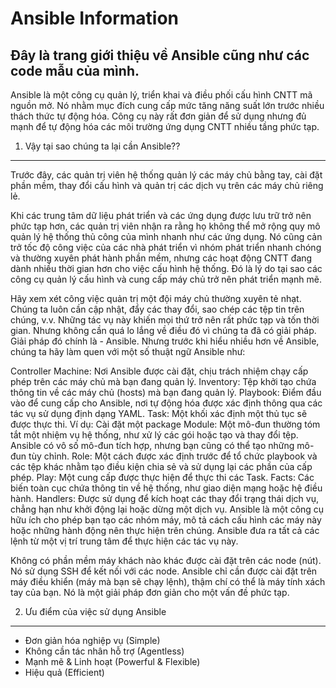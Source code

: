 # Ansible Information

Đây là trang giới thiệu về Ansible cũng như các code mẫu của mình.
----

Ansible là một công cụ quản lý, triển khai và điều phối cấu hình CNTT mã nguồn mở. Nó nhằm mục đích cung cấp mức tăng năng suất lớn trước nhiều thách thức tự động hóa. Công cụ này rất đơn giản để sử dụng nhưng đủ mạnh để tự động hóa các môi trường ứng dụng CNTT nhiều tầng phức tạp.

1) Vậy tại sao chúng ta lại cần Ansible??
---

Trước đây, các quản trị viên hệ thống quản lý các máy chủ bằng tay, cài đặt phần mềm, thay đổi cấu hình và quản trị các dịch vụ trên các máy chủ riêng lẻ.

Khi các trung tâm dữ liệu phát triển và các ứng dụng được lưu trữ trở nên phức tạp hơn, các quản trị viên nhận ra rằng họ không thể mở rộng quy mô quản lý hệ thống thủ công của mình nhanh như các ứng dụng. Nó cũng cản trở tốc độ công việc của các nhà phát triển vì nhóm phát triển nhanh chóng và thường xuyên phát hành phần mềm, nhưng các hoạt động CNTT đang dành nhiều thời gian hơn cho việc cấu hình hệ thống. Đó là lý do tại sao các công cụ quản lý cấu hình và cung cấp máy chủ trở nên phát triển mạnh mẽ.

Hãy xem xét công việc quản trị một đội máy chủ thường xuyên tẻ nhạt. Chúng ta luôn cần cập nhật, đẩy các thay đổi, sao chép các tệp tin trên chúng, v.v. Những tác vụ này khiến mọi thứ trở nên rất phức tạp và tốn thời gian. Nhưng không cần quá lo lắng về điều đó vì chúng ta đã có giải pháp. Giải pháp đó chính là - Ansible. Nhưng trước khi hiểu nhiều hơn về Ansible, chúng ta hãy làm quen với một số thuật ngữ Ansible như:

Controller Machine: Nơi Ansible được cài đặt, chịu trách nhiệm chạy cấp phép trên các máy chủ mà bạn đang quản lý.
Inventory: Tệp khởi tạo chứa thông tin về các máy chủ (hosts) mà bạn đang quản lý.
Playbook: Điểm đầu vào để cung cấp cho Ansible, nơi tự động hóa được xác định thông qua các tác vụ sử dụng định dạng YAML.
Task: Một khối xác định một thủ tục sẽ được thực thi. Ví dụ: Cài đặt một package
Module: Một mô-đun thường tóm tắt một nhiệm vụ hệ thống, như xử lý các gói hoặc tạo và thay đổi tệp. Ansible có vô số mô-đun tích hợp, nhưng bạn cũng có thể tạo những mô-đun tùy chỉnh.
Role: Một cách được xác định trước để tổ chức playbook và các tệp khác nhằm tạo điều kiện chia sẻ và sử dụng lại các phần của cấp phép.
Play: Một cung cấp được thực hiện để thực thi các Task.
Facts: Các biến toàn cục chứa thông tin về hệ thống, như giao diện mạng hoặc hệ điều hành.
Handlers: Được sử dụng để kích hoạt các thay đổi trạng thái dịch vụ, chẳng hạn như khởi động lại hoặc dừng một dịch vụ.
Ansible là một công cụ hữu ích cho phép bạn tạo các nhóm máy, mô tả cách cấu hình các máy này hoặc những hành động nên thực hiện trên chúng. Ansible đưa ra tất cả các lệnh từ một vị trí trung tâm để thực hiện các tác vụ này.

Không có phần mềm máy khách nào khác được cài đặt trên các node (nút). Nó sử dụng SSH để kết nối với các node. Ansible chỉ cần được cài đặt trên máy điều khiển (máy mà bạn sẽ chạy lệnh), thậm chí có thể là máy tính xách tay của bạn. Nó là một giải pháp đơn giản cho một vấn đề phức tạp.

2) Ưu điểm của việc sử dụng Ansible
---

- Đơn giản hóa nghiệp vụ (Simple)
- Không cần tác nhân hỗ trợ (Agentless)
- Mạnh mẽ & Linh hoạt (Powerful & Flexible)
- Hiệu quả (Efficient)
